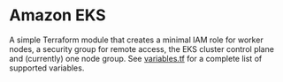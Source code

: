 # Amazon EKS
A simple Terraform module that creates a minimal IAM role for worker nodes, a security group for remote access, the EKS cluster control plane and (currently) one node group. See [variables.tf](./variables.tf) for a complete list of supported variables.